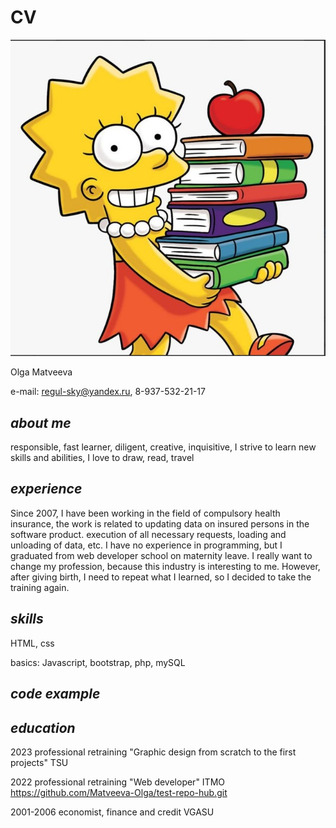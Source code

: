 # CV

![Изображение](/IMG_2825_.jpg)

Olga Matveeva

e-mail: regul-sky@yandex.ru, 8-937-532-21-17

## *about me*
responsible, fast learner, diligent, creative, inquisitive, I strive to learn new skills and abilities, I love to draw, read,
travel

## *experience*
Since 2007, I have been working in the field of compulsory health insurance, the work is related to updating data on insured persons in the software product. execution of all necessary requests, loading and unloading of data, etc.
I have no experience in programming, but I graduated from web developer school on maternity leave. I really want to change my profession, because this industry is interesting to me. However, after giving birth, I need to repeat what I learned, so I decided to take the training again.

## *skills*
HTML, css

basics: Javascript, bootstrap, php, mySQL

## *code example*

<script>
         let n = 5,
         strHello="Hello World",
         isCool = true,
         empty = null,
         currentUser;
         console.log(typeof n);
         console.log(typeof strHello);
         console.log(typeof isCool);
         console.log(typeof empty);
         console.log(typeof currentUser);
         
        </script>

## *education*    
2023 professional retraining "Graphic design from scratch to the first projects" TSU

2022 professional retraining
"Web developer" ITMO https://github.com/Matveeva-Olga/test-repo-hub.git

2001-2006 economist,
finance and credit VGASU